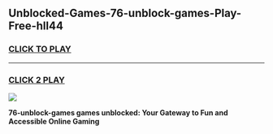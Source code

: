 
## Unblocked-Games-76-unblock-games-Play-Free-hll44
<h3>
<a href="https://premium76.site?title=76-unblock-games&ref=22A">CLICK TO PLAY</a></h3>
<hr>

<h3>
<a href="https://premium76.site?title=76-unblock-games&ref=22A">CLICK 2 PLAY</a>
  
</h3>

<a href="https://premium76.site?title=76-unblock-games&ref=22A"><img src="https://clearcache.store/games.png"></a>


**76-unblock-games games unblocked: Your Gateway to Fun and Accessible Online Gaming**
